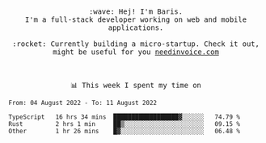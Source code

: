 <p align="center">
  <br><br>
  <samp>
    :wave: Hej! I'm Baris.
    <br>I'm a full-stack developer working on web and mobile applications.
       <br><br>:rocket: Currently building a micro-startup. Check it out, might be useful for you <a href="https://needinvoice.com/" target="_blank">needinvoice.com</a>

  </samp>
 <br><br><br>
</p>
<p align=center><samp>📊  This week I spent my time on</samp></p>


<!--START_SECTION:waka-->

```text
From: 04 August 2022 - To: 11 August 2022

TypeScript   16 hrs 34 mins  ██████████████████▓░░░░░░   74.79 %
Rust         2 hrs 1 min     ██▒░░░░░░░░░░░░░░░░░░░░░░   09.15 %
Other        1 hr 26 mins    █▓░░░░░░░░░░░░░░░░░░░░░░░   06.48 %
```

<!--END_SECTION:waka-->


